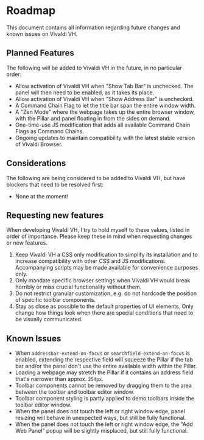 # Roadmap

This document contains all information regarding future changes and known issues on Vivaldi VH.

## Planned Features

The following will be added to Vivaldi VH in the future, in no particular order:

- Allow activation of Vivaldi VH when "Show Tab Bar" is unchecked. The panel will then need to be enabled, as it takes its place.
- Allow activation of Vivaldi VH when "Show Address Bar" is unchecked.
- A Command Chain Flag to let the title bar span the entire window width.
- A "Zen Mode" where the webpage takes up the entire browser window, with the Pillar and panel floating in from the sides on demand.
- One-time-use JS modification that adds all available Command Chain Flags as Command Chains.
- Ongoing updates to maintain compatibility with the latest stable version of Vivaldi Browser.

## Considerations

The following are being considered to be added to Vivaldi VH, but have blockers that need to be resolved first:

- None at the moment!

## Requesting new features

When developing Vivaldi VH, I try to hold myself to these values, listed in order of importance. Please keep these in mind when requesting changes or new features.

1. Keep Vivaldi VH a CSS only modification to simplify its installation and to increase compatibility with other CSS and JS modifications. Accompanying scripts may be made available for convenience purposes only.
2. Only mandate specific browser settings when Vivaldi VH would break horribly or miss crucial functionality without them.
3. Do not restrict granular customization, e.g. do not hardcode the position of specific toolbar components.
4. Stay as close as possible to the default properties of UI elements. Only change how things look when there are special conditions that need to be visually communicated.

## Known Issues

- When `addressbar-extend-on-focus` or `searchfield-extend-on-focus` is enabled, extending the respective field will squeeze the Pillar if the tab bar and/or the panel don't use the entire available width within the Pillar.
- Loading a webpage may stretch the Pillar if it contains an address field that's narrower than approx. `254px`.
- Toolbar components cannot be removed by dragging them to the area between the toolbar and toolbar editor window.
- Toolbar component styling is partly applied to demo toolbars inside the toolbar editor window.
- When the panel does not touch the left or right window edge, panel resizing will behave in unexpected ways, but still be fully functional.
- When the panel does not touch the left or right window edge, the "Add Web Panel" popup will be slightly misplaced, but still fully functional.
